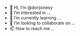 - 👋 Hi, I’m @dorijonesy
- 👀 I’m interested in ...
- 🌱 I’m currently learning ...
- 💞️ I’m looking to collaborate on ...
- 📫 How to reach me ...

<!---
dorijonesy/dorijonesy is a ✨ special ✨ repository because its `README.md` (this file) appears on your GitHub profile.
You can click the Preview link to take a look at your changes.
--->
